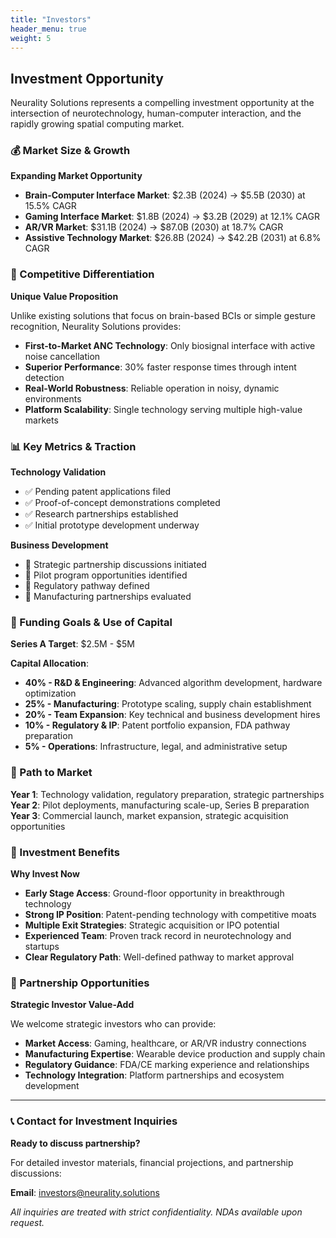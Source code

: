 ```yaml
---
title: "Investors"
header_menu: true
weight: 5
---
```


## Investment Opportunity

Neurality Solutions represents a compelling investment opportunity at the intersection of neurotechnology, human-computer interaction, and the rapidly growing spatial computing market.

### 💰 Market Size & Growth

**Expanding Market Opportunity**
- **Brain-Computer Interface Market**: $2.3B (2024) → $5.5B (2030) at 15.5% CAGR
- **Gaming Interface Market**: $1.8B (2024) → $3.2B (2029) at 12.1% CAGR  
- **AR/VR Market**: $31.1B (2024) → $87.0B (2030) at 18.7% CAGR
- **Assistive Technology Market**: $26.8B (2024) → $42.2B (2031) at 6.8% CAGR

### 🎯 Competitive Differentiation

**Unique Value Proposition**

Unlike existing solutions that focus on brain-based BCIs or simple gesture recognition, Neurality Solutions provides:

- **First-to-Market ANC Technology**: Only biosignal interface with active noise cancellation
- **Superior Performance**: 30% faster response times through intent detection
- **Real-World Robustness**: Reliable operation in noisy, dynamic environments
- **Platform Scalability**: Single technology serving multiple high-value markets

### 📊 Key Metrics & Traction

**Technology Validation**
- ✅ Pending patent applications filed
- ✅ Proof-of-concept demonstrations completed  
- ✅ Research partnerships established
- ✅ Initial prototype development underway

**Business Development**
- 🎯 Strategic partnership discussions initiated
- 🎯 Pilot program opportunities identified
- 🎯 Regulatory pathway defined
- 🎯 Manufacturing partnerships evaluated

### 🚀 Funding Goals & Use of Capital

**Series A Target**: $2.5M - $5M

**Capital Allocation**:
- **40% - R&D & Engineering**: Advanced algorithm development, hardware optimization
- **25% - Manufacturing**: Prototype scaling, supply chain establishment  
- **20% - Team Expansion**: Key technical and business development hires
- **10% - Regulatory & IP**: Patent portfolio expansion, FDA pathway preparation
- **5% - Operations**: Infrastructure, legal, and administrative setup

### 🎯 Path to Market

**Year 1**: Technology validation, regulatory preparation, strategic partnerships
**Year 2**: Pilot deployments, manufacturing scale-up, Series B preparation  
**Year 3**: Commercial launch, market expansion, strategic acquisition opportunities

### 👥 Investment Benefits

**Why Invest Now**

- **Early Stage Access**: Ground-floor opportunity in breakthrough technology
- **Strong IP Position**: Patent-pending technology with competitive moats
- **Multiple Exit Strategies**: Strategic acquisition or IPO potential
- **Experienced Team**: Proven track record in neurotechnology and startups
- **Clear Regulatory Path**: Well-defined pathway to market approval

### 🤝 Partnership Opportunities

**Strategic Investor Value-Add**

We welcome strategic investors who can provide:
- **Market Access**: Gaming, healthcare, or AR/VR industry connections
- **Manufacturing Expertise**: Wearable device production and supply chain
- **Regulatory Guidance**: FDA/CE marking experience and relationships
- **Technology Integration**: Platform partnerships and ecosystem development

---

### 📞 Contact for Investment Inquiries

**Ready to discuss partnership?**

For detailed investor materials, financial projections, and partnership discussions:

**Email**: [investors@neurality.solutions](mailto:investors@neurality.solutions)

*All inquiries are treated with strict confidentiality. NDAs available upon request.* 